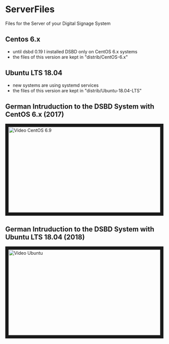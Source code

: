 
# ServerFiles

Files for the Server of your Digital Signage System


## Centos 6.x

- until dsbd 0.19 I installed DSBD only on CentOS 6.x systems
- the files of this version are kept in "distrib/CentOS-6.x"

## Ubuntu LTS 18.04

- new systems are using systemd services
- the files of this version are kept in "distrib/Ubuntu-18.04-LTS"


## German Intruduction to the DSBD System with CentOS 6.x (2017)

<a href="https://www.youtube.com/watch?feature=player_embedded&v=zCtXsK4JeT0" target="_blank">
<img src="https://img.youtube.com/vi/zCtXsK4JeT0/0.jpg" alt="Video CentOS 6.9" width="480" height="270" border="10" />
</a>

## German Intruduction to the DSBD System with Ubuntu LTS 18.04 (2018)

<a href="https://www.youtube.com/watch?feature=player_embedded&v=nc1FWjMHr1w" target="_blank">
<img src="https://img.youtube.com/vi/nc1FWjMHr1w/1.jpg" alt="Video Ubuntu" width="480" height="270" border="10" />
</a>
